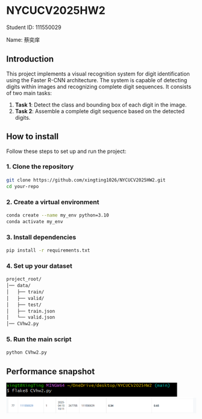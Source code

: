 # NYCUCV2025HW2

<p>Student ID: 111550029</p>
<p>Name: 蔡奕庠</p>

## Introduction 

This project implements a visual recognition system for digit identification using the Faster R-CNN architecture. The system is capable of detecting digits within images and recognizing complete digit sequences. It consists of two main tasks:

1. **Task 1**: Detect the class and bounding box of each digit in the image.  
2. **Task 2**: Assemble a complete digit sequence based on the detected digits.

## How to install
Follow these steps to set up and run the project:

### 1. Clone the repository
```bash
git clone https://github.com/xingting1026/NYCUCV2025HW2.git
cd your-repo
```

### 2. Create a virtual environment
```bash
conda create --name my_env python=3.10
conda activate my_env
```
### 3. Install dependencies
```bash
pip install -r requirements.txt
```

### 4. Set up your dataset
```bash
project_root/
│── data/
│   ├── train/
│   ├── valid/
│   ├── test/
│   ├── train.json
│   └── valid.json
│── CVhw2.py
```
### 5. Run the main script
```bash
python CVhw2.py
```
## Performance snapshot
![alt text](image.png)
![alt text](image-1.png)